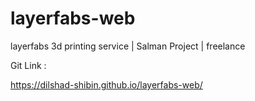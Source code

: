 # layerfabs-web
layerfabs 3d printing service | Salman Project | freelance

Git Link :

https://dilshad-shibin.github.io/layerfabs-web/
